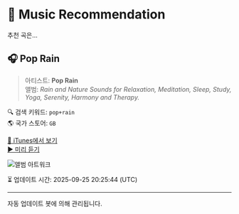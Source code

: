 
# 🎵 Music Recommendation

추천 곡은...

## 🎧 Pop Rain  
> 아티스트: **Pop Rain**  
> 앨범: _Rain and Nature Sounds for Relaxation, Meditation, Sleep, Study, Yoga, Serenity, Harmony and Therapy._  

🔍 검색 키워드: `pop+rain`  
🌎 국가 스토어: `GB`

[🔗 iTunes에서 보기](https://music.apple.com/gb/album/pop-rain/1038504469?i=1038504553&uo=4)  
[▶️ 미리 듣기](https://audio-ssl.itunes.apple.com/itunes-assets/AudioPreview115/v4/24/2d/37/242d37c9-5eda-4da0-4a36-9579cfdb45d2/mzaf_11944966244206702242.plus.aac.p.m4a)

![앨범 아트워크](https://is1-ssl.mzstatic.com/image/thumb/Music124/v4/41/42/b6/4142b67d-d058-7e02-e7b3-ba445a320e39/mzm.eblmhqec.jpg/100x100bb.jpg)

⏳ 업데이트 시간: 2025-09-25 20:25:44 (UTC)

---
자동 업데이트 봇에 의해 관리됩니다.
